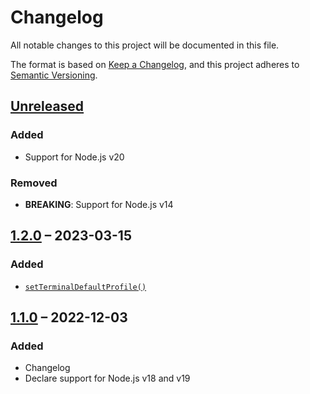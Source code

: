 # Changelog

All notable changes to this project will be documented in this file.

The format is based on [Keep a Changelog](https://keepachangelog.com/en/1.0.0/),
and this project adheres to [Semantic Versioning](https://semver.org/spec/v2.0.0.html).

## [Unreleased](https://github.com/ptrkcsk/terminal-profile/compare/v1.2.0...HEAD)

### Added

- Support for Node.js v20

### Removed

- **BREAKING**: Support for Node.js v14

## [1.2.0](https://github.com/ptrkcsk/terminal-profile/compare/v1.1.0...v1.2.0) – 2023-03-15

### Added

- [`setTerminalDefaultProfile()`](readme.md#setterminaldefaultprofile)

## [1.1.0](https://github.com/ptrkcsk/terminal-profile/compare/v1.0.3...v1.1.0) – 2022-12-03

### Added

- Changelog
- Declare support for Node.js v18 and v19
